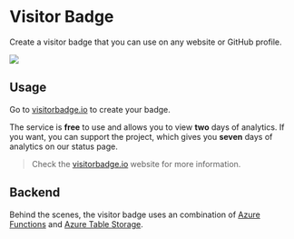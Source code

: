 # Visitor Badge

Create a visitor badge that you can use on any website or GitHub profile.

![](https://api.visitorbadge.io/api/VisitorHit?user=estruyf&repo=github-visitors-badge&countColor=%23263759)

## Usage

Go to [visitorbadge.io](https://visitorbadge.io) to create your badge. 

The service is **free** to use and allows you to view **two** days of analytics. If you want, you can support the project, which gives you **seven** days of analytics on our status page.

> Check the [visitorbadge.io](https://visitorbadge.io) website for more information.

## Backend

Behind the scenes, the visitor badge uses an combination of [Azure Functions](https://azure.microsoft.com/en-us/services/functions/#overview) and [Azure Table Storage](https://azure.microsoft.com/en-us/services/storage/tables/#overview). 
